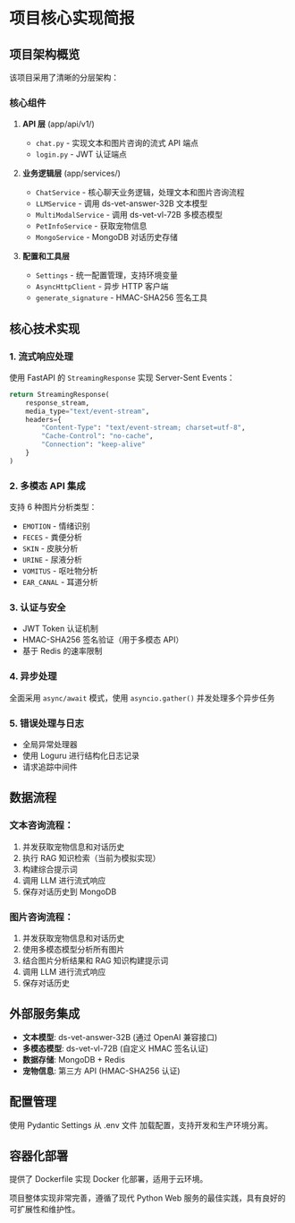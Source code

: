 # 项目核心实现简报

## 项目架构概览

该项目采用了清晰的分层架构：

### 核心组件

1. **API 层** (app/api/v1/)
   - `chat.py` - 实现文本和图片咨询的流式 API 端点
   - `login.py` - JWT 认证端点

2. **业务逻辑层** (app/services/)
   - `ChatService` - 核心聊天业务逻辑，处理文本和图片咨询流程
   - `LLMService` - 调用 ds-vet-answer-32B 文本模型
   - `MultiModalService` - 调用 ds-vet-vl-72B 多模态模型
   - `PetInfoService` - 获取宠物信息
   - `MongoService` - MongoDB 对话历史存储

3. **配置和工具层**
   - `Settings` - 统一配置管理，支持环境变量
   - `AsyncHttpClient` - 异步 HTTP 客户端
   - `generate_signature` - HMAC-SHA256 签名工具

## 核心技术实现

### 1. 流式响应处理
使用 FastAPI 的 `StreamingResponse` 实现 Server-Sent Events：

```python
return StreamingResponse(
    response_stream,
    media_type="text/event-stream",
    headers={
        "Content-Type": "text/event-stream; charset=utf-8",
        "Cache-Control": "no-cache",
        "Connection": "keep-alive"
    }
)
```

### 2. 多模态 API 集成
支持 6 种图片分析类型：
- `EMOTION` - 情绪识别
- `FECES` - 粪便分析
- `SKIN` - 皮肤分析
- `URINE` - 尿液分析
- `VOMITUS` - 呕吐物分析
- `EAR_CANAL` - 耳道分析

### 3. 认证与安全
- JWT Token 认证机制
- HMAC-SHA256 签名验证（用于多模态 API）
- 基于 Redis 的速率限制

### 4. 异步处理
全面采用 `async/await` 模式，使用 `asyncio.gather()` 并发处理多个异步任务

### 5. 错误处理与日志
- 全局异常处理器
- 使用 Loguru 进行结构化日志记录
- 请求追踪中间件

## 数据流程

### 文本咨询流程：
1. 并发获取宠物信息和对话历史
2. 执行 RAG 知识检索（当前为模拟实现）
3. 构建综合提示词
4. 调用 LLM 进行流式响应
5. 保存对话历史到 MongoDB

### 图片咨询流程：
1. 并发获取宠物信息和对话历史
2. 使用多模态模型分析所有图片
3. 结合图片分析结果和 RAG 知识构建提示词
4. 调用 LLM 进行流式响应
5. 保存对话历史

## 外部服务集成

- **文本模型**: ds-vet-answer-32B (通过 OpenAI 兼容接口)
- **多模态模型**: ds-vet-vl-72B (自定义 HMAC 签名认证)
- **数据存储**: MongoDB + Redis
- **宠物信息**: 第三方 API (HMAC-SHA256 认证)

## 配置管理

使用 Pydantic Settings 从 .env 文件 加载配置，支持开发和生产环境分离。

## 容器化部署

提供了 Dockerfile 实现 Docker 化部署，适用于云环境。

项目整体实现非常完善，遵循了现代 Python Web 服务的最佳实践，具有良好的可扩展性和维护性。